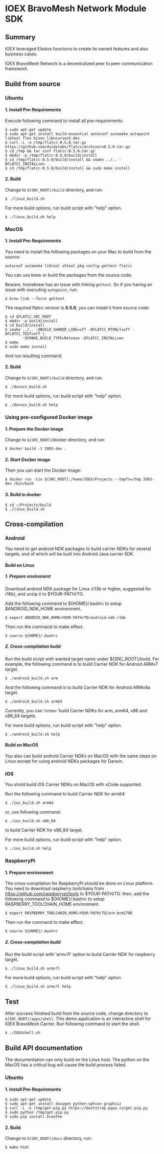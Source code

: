# IOEX BravoMesh Network Module SDK

## Summary
IOEX leveraged Elastos functions to create its owned features and also business cases.

IOEX BravoMesh Network is a decentralized peer to peer communication framework.

## Build from source

### Ubuntu

#### 1. Install Pre-Requirements

Execute following command to install all pre-requirements.

```shell
$ sudo apt-get update
$ sudo apt-get install build-essential autoconf automake autopoint libtool flex bison libncurses5-dev
$ curl -L -o /tmp/flatcc-0.5.0.tar.gz https://github.com/dvidelabs/flatcc/archive/v0.5.0.tar.gz
$ cd /tmp && tar xzvf flatcc-0.5.0.tar.gz
$ mkdir -p /tmp/flatcc-0.5.0/build/install
$ cd /tmp/flatcc-0.5.0/build/install && cmake ../.. -DFLATCC_INSTALL=on
$ cd /tmp/flatcc-0.5.0/build/install && sudo make install
```

#### 2. Build

Change to `$(SRC_ROOT)/build` directory, and run:

```shell
$ ./linux_build.sh
```

For more build options, run build script with "help" option.

```shell
$ ./linux_build.sh help
```

### MacOS

#### 1. Install Pre-Requirements

You need to install the following packages on your Mac to build from the source:

```
autoconf automake libtool shtool pkg-config gettext flatcc
```

You can use brew or build the packages from the source code.

Beware, homebrew has an issue with linking `gettext`. So if you having an issue with executing `autopoint`, run:

```shell
$ brew link --force gettext
```

The required flatcc version is **0.5.0**, you can install it from source code:

```shell
$ cd $FLATCC_SRC_ROOT
$ mkdir -p build/install
$ cd build/install
$ cmake ../.. -DBUILD_SHARED_LIBS=off -DFLATCC_RTONLY=off -DFLATCC_TEST=off \
        -DCMAKE_BUILD_TYPE=Release -DFLATCC_INSTALL=on
$ make
$ sudo make install
```

And run resulting command.

#### 2. Build

Change to `$(SRC_ROOT)/build` directory, and run:

```shell
$ ./darwin_build.sh
```

For more build options, run build script with "help" option.

```shell
$ ./darwin_build.sh help
```

### Using pre-configured Docker image

#### 1. Prepare the Docker image

Change to `$(SRC_ROOT)`/docker directory, and run:

```shell
$ docker build -t IOEX-dev .
```

#### 2. Start Docker image

Then you can start the Docker image:

```shell
$ docker run -tiv $(SRC_ROOT):/home/IOEX/Projects --tmpfs=/tmp IOEX-dev /bin/bash
```

#### 3. Build in docker

```shell
$ cd ~/Projects/build
$ ./linux_build.sh
```

## Cross-compilation

### Android

You need to get android NDK packages to build carrier NDKs for several targets, and of which will be built into Android Java carrier SDK.

#### Build on Linux

##### 1. Prepare enviroment

Download android NDK package for Linux (r13b or higher, suggested for r16b), and unzip it to $YOUR-PATH/TO.

Add the following command to ${HOME}/.bashrc to setup $ANDROID_NDK_HOME environment.

```shell
$ export ANDROID_NDK_HOME=YOUR-PATH/TO/android-ndk-r16b
```

Then run the command to make effect.

```shell
$ source ${HOME}/.bashrc
```

##### 2. Cross-compilation build

Run the build script with wanted target name under ${SRC_ROOT}/build. For example, the following command is to build Carrier NDK for Android ARMv7 target.

```shell
$ ./android_build.sh arm
```

And the following command is to build Carrier NDK for Android ARMv8a target.

```shell
$ ./android_build.sh arm64
```

Currently, you can 'cross-'build Carrier NDKs for arm, arm64, x86 and x86_64 targets.

For more build options, run build script with "help" option.

```shell
$ ./android_build.sh help
```

#### Build on MacOS

You also can build android Carrier NDKs on MacOS with the same steps on Linux except for using android NDKs packages for Darwin.

### iOS

You shold build iOS Carrier NDKs on MacOS with xCode supported.

Run the following command to build Carrier NDK for arm64:

```shell
$ ./ios_build.sh arm64
```

or, use following command:

```shell
$ ./ios_build.sh x86_64
```

to build Carrier NDK for x86_64 target.

For more build options, run build script with "help" option.

```shell
$ ./ios_build.sh help
```

### RaspberryPi

#### 1. Prepare environment

The cross-compilation for RaspberryPi should be done on Linux platform. You need to download raspberry toolchains from https://github.com/raspberrypi/tools to $YOUR-PATH/TO. then, add the following command to ${HOME}/.bashrc to setup RASPBERRY_TOOLCHAIN_HOME environment.

```shell
$ export RASPBERRY_TOOLCHAIN_HOME=YOUR-PATH/TO/arm-bcm2708
```

Then run the command to make effect.

```shell
$ source ${HOME}/.bashrc
```

##### 2. Cross-compilation build

Run the build script with 'armv7l' option to build Carrier NDK for raspberry target.

```shell
$ ./linux_build.sh armv7l
```

For more build options, run build script with "help" option.

```shell
$ ./linux_build.sh armv7l help
```

## Test

After success finished build from the source code, change directory to `$(SRC_ROOT)/apps/shell`.
This demo application is an interactive shell for IOEX BravoMesh Carrier. Run following command to start
the shell.

```shell
$ ./IOEXshell.sh
```

## Build API documentation

The documentation can only build on the Linux host. The python on the MacOS has a critical bug 
will cause the build process failed.

### Ubuntu

#### 1. Install Pre-Requirements

```shell
$ sudo apt-get update
$ sudo apt-get install doxygen python-sphinx graphviz
$ curl -L -o /tmp/get-pip.py https://bootstrap.pypa.io/get-pip.py
$ sudo python /tmp/get-pip.py
$ sudo pip install breathe
```

#### 2. Build

Change to `$(SRC_ROOT)/docs` directory, run:

```shell
$ make html
```

